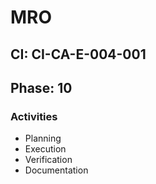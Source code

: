 # MRO

## CI: CI-CA-E-004-001
## Phase: 10

### Activities
- Planning
- Execution
- Verification
- Documentation
